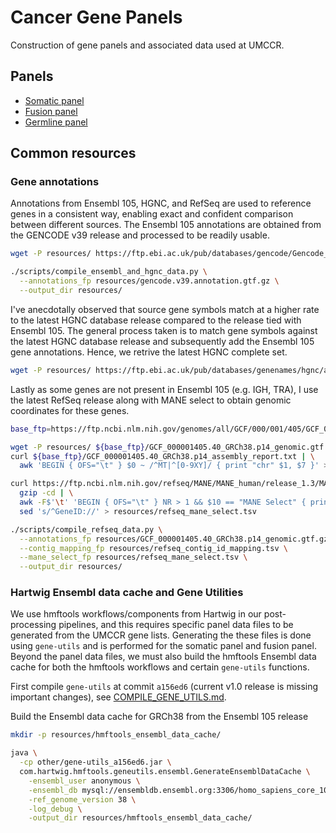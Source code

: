 # Cancer Gene Panels

Construction of gene panels and associated data used at UMCCR.

## Panels

* [Somatic panel](somatic_panel/)
* [Fusion panel](fusion_panel/)
* [Germline panel](germline_panel/)

## Common resources

### Gene annotations

Annotations from Ensembl 105, HGNC, and RefSeq are used to reference genes in a consistent way, enabling exact and
confident comparison between different sources. The Ensembl 105 annotations are obtained from the GENCODE v39 release
and processed to be readily usable.

```bash
wget -P resources/ https://ftp.ebi.ac.uk/pub/databases/gencode/Gencode_human/release_39/gencode.v39.annotation.gtf.gz

./scripts/compile_ensembl_and_hgnc_data.py \
  --annotations_fp resources/gencode.v39.annotation.gtf.gz \
  --output_dir resources/
```

I've anecdotally observed that source gene symbols match at a higher rate to the latest HGNC database release compared
to the release tied with Ensembl 105. The general process taken is to match gene symbols against the latest HGNC
database release and subsequently add the Ensembl 105 gene annotations. Hence, we retrive the latest HGNC complete set.

```bash
wget -P resources/ https://ftp.ebi.ac.uk/pub/databases/genenames/hgnc/archive/monthly/tsv/hgnc_complete_set_2023-11-01.tsv
```

Lastly as some genes are not present in Ensembl 105 (e.g. IGH, TRA), I use the latest RefSeq release along with MANE
select to obtain genomic coordinates for these genes.

```bash
base_ftp=https://ftp.ncbi.nlm.nih.gov/genomes/all/GCF/000/001/405/GCF_000001405.40_GRCh38.p14

wget -P resources/ ${base_ftp}/GCF_000001405.40_GRCh38.p14_genomic.gtf.gz
curl ${base_ftp}/GCF_000001405.40_GRCh38.p14_assembly_report.txt | \
  awk 'BEGIN { OFS="\t" } $0 ~ /^MT|^[0-9XY]/ { print "chr" $1, $7 }' > resources/refseq_contig_id_mapping.tsv

curl https://ftp.ncbi.nlm.nih.gov/refseq/MANE/MANE_human/release_1.3/MANE.GRCh38.v1.3.summary.txt.gz | \
  gzip -cd | \
  awk -F$'\t' 'BEGIN { OFS="\t" } NR > 1 && $10 == "MANE Select" { print $1, $6 }' | \
  sed 's/^GeneID://' > resources/refseq_mane_select.tsv

./scripts/compile_refseq_data.py \
  --annotations_fp resources/GCF_000001405.40_GRCh38.p14_genomic.gtf.gz \
  --contig_mapping_fp resources/refseq_contig_id_mapping.tsv \
  --mane_select_fp resources/refseq_mane_select.tsv \
  --output_dir resources/
```

### Hartwig Ensembl data cache and Gene Utilities

We use hmftools workflows/components from Hartwig in our post-processing pipelines, and this requires specific panel
data files to be generated from the UMCCR gene lists. Generating the these files is done using `gene-utils` and is
performed for the somatic panel and fusion panel. Beyond the panel data files, we must also build the hmftools Ensembl
data cache for both the hmftools workflows and certain `gene-utils` functions.

First compile `gene-utils` at commit `a156ed6` (current v1.0 release is missing important changes), see
[COMPILE_GENE_UTILS.md](COMPILE_GENE_UTILS.md).

Build the Ensembl data cache for GRCh38 from the Ensembl 105 release

```bash
mkdir -p resources/hmftools_ensembl_data_cache/

java \
  -cp other/gene-utils_a156ed6.jar \
  com.hartwig.hmftools.geneutils.ensembl.GenerateEnsemblDataCache \
    -ensembl_user anonymous \
    -ensembl_db mysql://ensembldb.ensembl.org:3306/homo_sapiens_core_105_38 \
    -ref_genome_version 38 \
    -log_debug \
    -output_dir resources/hmftools_ensembl_data_cache/
```
